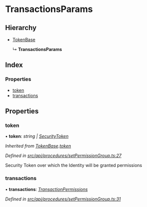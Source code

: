 # TransactionsParams

## Hierarchy

* [TokenBase](tokenbase.md)

  ↳ **TransactionsParams**

## Index

### Properties

* [token](transactionsparams.md#token)
* [transactions](transactionsparams.md#transactions)

## Properties

### token

• **token**: _string \|_ [_SecurityToken_](../classes/securitytoken.md)

_Inherited from_ [_TokenBase_](tokenbase.md)_._[_token_](tokenbase.md#token)

_Defined in_ [_src/api/procedures/setPermissionGroup.ts:27_](https://github.com/PolymathNetwork/polymesh-sdk/blob/959efb76/src/api/procedures/setPermissionGroup.ts#L27)

Security Token over which the Identity will be granted permissions

### transactions

• **transactions**: [_TransactionPermissions_](transactionpermissions.md)

_Defined in_ [_src/api/procedures/setPermissionGroup.ts:31_](https://github.com/PolymathNetwork/polymesh-sdk/blob/959efb76/src/api/procedures/setPermissionGroup.ts#L31)

